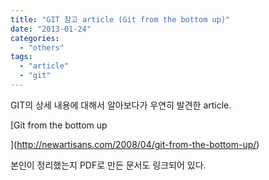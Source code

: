 ```yaml
---
title: "GIT 참고 article (Git from the bottom up)"
date: "2013-01-24"
categories: 
  - "others"
tags: 
  - "article"
  - "git"
---
```


GIT의 상세 내용에 대해서 알아보다가 우연히 발견한 article.

[Git from the bottom up

](http://newartisans.com/2008/04/git-from-the-bottom-up/)

본인이 정리했는지 PDF로 만든 문서도 링크되어 있다.
